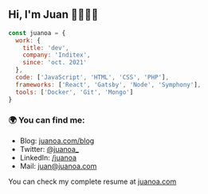 ## Hi, I'm Juan 👋👨🏽‍💻


```js
const juanoa = {
  work: {
    title: 'dev',
    company: 'Inditex',
    since: 'oct. 2021'
  },
  code: ['JavaScript', 'HTML', 'CSS', 'PHP'],
  frameworks: ['React', 'Gatsby', 'Node', 'Symphony'],
  tools: ['Docker', 'Git', 'Mongo']
}
```

### 🌍 You can find me:
- Blog: [juanoa.com/blog](https://www.juanoa.com/blog)
- Twitter: [@juanoa_](https://twitter.com/juanoa_)
- LinkedIn: [/juanoa](http://linkedin.com/in/juanoa/)
- Mail: juan@juanoa.com

You can check my complete resume at [juanoa.com](https://www.juanoa.com/en)
